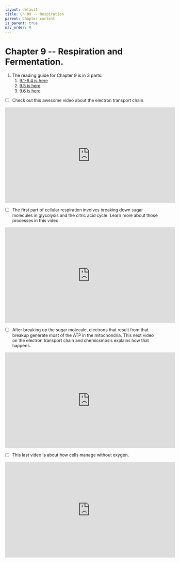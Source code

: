 ```yaml
---
layout: default
title: Ch 09 -- Respiration
parent: Chapter content
is_parent: true
nav_order: 9
---
```


# Chapter 9 -- Respiration and Fermentation.

1. The reading guide for Chapter 9 is in 3 parts:
   1. [9.1-9.4 is here](ch09.1_rg.html)
   2. [9.5 is here](ch09.5_rg.html)
   3. [9.6 is here](ch09.6_rg.html)

- [ ] Check out this awesome video about the electron transport chain.
<iframe width="560" height="315" src="https://www.youtube.com/embed/LQmTKxI4Wn4" frameborder="0" allow="accelerometer; autoplay; clipboard-write; encrypted-media; gyroscope; picture-in-picture" allowfullscreen></iframe>

- [ ] The first part of cellular respiration involves breaking down sugar molecules in glycolysis and the citric acid cycle. Learn more about those processes in this video.
<iframe width="560" height="315" src="https://www.youtube.com/embed/jApI7Nnomvs" frameborder="0" allow="accelerometer; autoplay; clipboard-write; encrypted-media; gyroscope; piture-in-picture" allowfullscreen></iframe>

- [ ] After breaking up the sugar molecule, electrons that result from that breakup generate most of the ATP in the mitochondria. This next video on the electron transport chain and chemiosmosis explains how that happens.
<iframe width="560" height="315" src="https://www.youtube.com/embed/z5TnOQNmzHM" frameborder="0" allow="accelerometer; autoplay; clipboard-write; encrypted-media; gyroscope; picture-in-picture" allowfullscreen></iframe>

- [ ] This last video is about how cells manage without oxygen.
<iframe width="560" height="315" src="https://www.youtube.com/embed/kPYg0QmH7Wc" frameborder="0" allow="accelerometer; autoplay; clipboard-write; encrypted-media; gyroscope; picture-in-picture" allowfullscreen></iframe>

